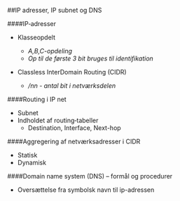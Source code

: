 ##IP adresser, IP subnet og DNS

####IP‐adresser

* Klasseopdelt
	* *A,B,C-opdeling*
	* *Op til de første 3 bit bruges til identifikation*

* Classless InterDomain Routing (CIDR)
	* */nn - antal bit i netværksdelen*


####Routing i IP net
* Subnet
* Indholdet af routing‐tabeller
	* Destination, Interface, Next-hop####Aggregering af netværksadresser i CIDR
* Statisk
* Dynamisk


####Domain name system (DNS) – formål og procedurer
* Oversættelse fra symbolsk navn til ip-adressen
